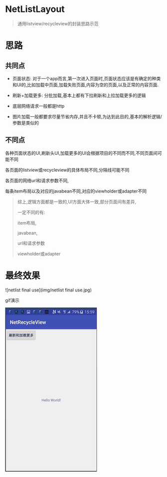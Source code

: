 # NetListLayout

> 通用listview/recycleview的封装思路示范

# 思路

## 共同点

* 页面状态: 对于一个app而言,第一次进入页面时,页面状态应该是有确定的种类和UI的,比如加载中页面,加载失败页面,内容为空的页面,以及正常的内容页面.


* 刷新+加载更多: 分批加载,基本上都有下拉刷新和上拉加载更多的逻辑
* 底层网络请求一般都是http
* 图片加载一般都要求尽量节省内存,并且不卡顿,为达到此目的,基本的解析逻辑/参数是类似的

## 不同点

各种页面状态的UI,刷新头UI,加载更多的UI会根据项目的不同而不同,不同页面间可能不同

各页面的listview或recycleview的具体布局不同,分隔线可能不同

各页面的网络url和请求参数不同,

每条item布局以及对应的javabean不同,对应的viewholder或adapter不同

> 综上,逻辑方面都是一致的,UI方面大体一致,部分页面间有差异,
>
> 一定不同的有:
>
> item布局,
>
> javabean,
>
> url和请求参数
>
> viewholder或adapter



# 最终效果

 ![netlist final use](img/netlist final use.jpg)

gif演示

![netlistdemo](img/netlistdemo.gif)



